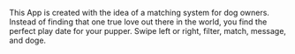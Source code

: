 This App is created with the idea of a matching system for dog owners. 
Instead of finding that one true love out there in the world, you find the 
perfect play date for your pupper. Swipe left or right, filter, match, 
message, and doge.


